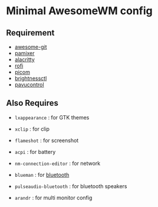 # Minimal AwesomeWM config

## Requirement

- [awesome-git](https://github.com/codic12/worm)
- [pamixer](https://github.com/cdemoulins/pamixer)
- [alacritty](https://github.com/alacritty/alacritty)
- [rofi](https://github.com/davatorium/rofi)
- [picom](https://github.com/pijulius/picom)
- [brightnessctl](https://github.com/Hummer12007/brightnessctl)
- [pavucontrol](https://github.com/pulseaudio/pavucontrol)

## Also Requires

- `lxappearance` : for GTK themes

- `xclip` : for clip

- `flameshot` : for screenshot

- `acpi` : for battery

- `nm-connection-editor` : for network

- `blueman` : for [bluetooth](https://wiki.archlinux.org/title/bluetooth#Installation)

- `pulseaudio-bluetooth` : for bluetooth speakers

- `arandr` : for multi monitor config

